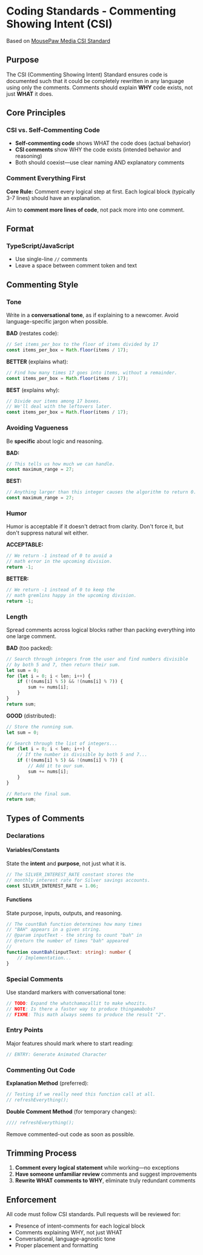 # Coding Standards - Commenting Showing Intent (CSI)

Based on [MousePaw Media CSI Standard](https://standards.mousepawmedia.com/en/latest/csi.html)

## Purpose

The CSI (Commenting Showing Intent) Standard ensures code is documented such that it could be completely rewritten in any language using only the comments. Comments should explain **WHY** code exists, not just **WHAT** it does.

## Core Principles

### CSI vs. Self-Commenting Code
- **Self-commenting code** shows WHAT the code does (actual behavior)
- **CSI comments** show WHY the code exists (intended behavior and reasoning)
- Both should coexist—use clear naming AND explanatory comments

### Comment Everything First
**Core Rule:** Comment every logical step at first. Each logical block (typically 3-7 lines) should have an explanation.

Aim to **comment more lines of code**, not pack more into one comment.

## Format

### TypeScript/JavaScript
- Use single-line `//` comments
- Leave a space between comment token and text

## Commenting Style

### Tone
Write in a **conversational tone**, as if explaining to a newcomer. Avoid language-specific jargon when possible.

**BAD** (restates code):
```typescript
// Set items_per_box to the floor of items divided by 17
const items_per_box = Math.floor(items / 17);
```

**BETTER** (explains what):
```typescript
// Find how many times 17 goes into items, without a remainder.
const items_per_box = Math.floor(items / 17);
```

**BEST** (explains why):
```typescript
// Divide our items among 17 boxes.
// We'll deal with the leftovers later.
const items_per_box = Math.floor(items / 17);
```

### Avoiding Vagueness
Be **specific** about logic and reasoning.

**BAD:**
```typescript
// This tells us how much we can handle.
const maximum_range = 27;
```

**BEST:**
```typescript
// Anything larger than this integer causes the algorithm to return 0.
const maximum_range = 27;
```

### Humor
Humor is acceptable if it doesn't detract from clarity. Don't force it, but don't suppress natural wit either.

**ACCEPTABLE:**
```typescript
// We return -1 instead of 0 to avoid a
// math error in the upcoming division.
return -1;
```

**BETTER:**
```typescript
// We return -1 instead of 0 to keep the
// math gremlins happy in the upcoming division.
return -1;
```

### Length
Spread comments across logical blocks rather than packing everything into one large comment.

**BAD** (too packed):
```typescript
// Search through integers from the user and find numbers divisible
// by both 5 and 7, then return their sum.
let sum = 0;
for (let i = 0; i < len; i++) {
    if (!(nums[i] % 5) && !(nums[i] % 7)) {
        sum += nums[i];
    }
}
return sum;
```

**GOOD** (distributed):
```typescript
// Store the running sum.
let sum = 0;

// Search through the list of integers...
for (let i = 0; i < len; i++) {
    // If the number is divisible by both 5 and 7...
    if (!(nums[i] % 5) && !(nums[i] % 7)) {
        // Add it to our sum.
        sum += nums[i];
    }
}

// Return the final sum.
return sum;
```

## Types of Comments

### Declarations

#### Variables/Constants
State the **intent** and **purpose**, not just what it is.

```typescript
// The SILVER_INTEREST_RATE constant stores the
// monthly interest rate for Silver savings accounts.
const SILVER_INTEREST_RATE = 1.06;
```

#### Functions
State purpose, inputs, outputs, and reasoning.

```typescript
// The countBah function determines how many times
// "BAH" appears in a given string.
// @param inputText - the string to count "bah" in
// @return the number of times "bah" appeared
//
function countBah(inputText: string): number {
    // Implementation...
}
```

### Special Comments
Use standard markers with conversational tone:

```typescript
// TODO: Expand the whatchamacallit to make whozits.
// NOTE: Is there a faster way to produce thingamabobs?
// FIXME: This math always seems to produce the result "2".
```

### Entry Points
Major features should mark where to start reading:

```typescript
// ENTRY: Generate Animated Character
```

### Commenting Out Code

**Explanation Method** (preferred):
```typescript
// Testing if we really need this function call at all.
// refreshEverything();
```

**Double Comment Method** (for temporary changes):
```typescript
//// refreshEverything();
```

Remove commented-out code as soon as possible.

## Trimming Process

1. **Comment every logical statement** while working—no exceptions
2. **Have someone unfamiliar review** comments and suggest improvements
3. **Rewrite WHAT comments to WHY**, eliminate truly redundant comments

## Enforcement

All code must follow CSI standards. Pull requests will be reviewed for:
- Presence of intent-comments for each logical block
- Comments explaining WHY, not just WHAT
- Conversational, language-agnostic tone
- Proper placement and formatting
